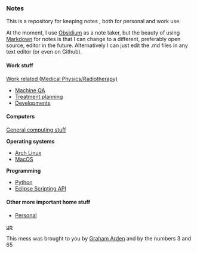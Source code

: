 ### Notes

This is a repository for keeping notes , both for personal and work use.

At the moment, I use [Obsidium](https://help.obsidian.md/Home) as a note taker, but the beauty of using [Markdown](https://github.com/adam-p/markdown-here/wiki/Markdown-Cheatsheet) for notes is that I can change to a different, preferably open source, editor in the future. Alternatively I can just edit the .md files in any text editor (or even on Github).

#### Work stuff

[Work related (Medical Physics/Radiotherapy)](work/README.md)

- [Machine QA](work/Machine%20QA.md)
- [Treatment planning](work/Treatment%20Planning.md)
- [Developments](work/Developments.md)
  
#### Computers

[General computing stuff](computing/README.md)

__Operating systems__

- [Arch Linux](arch_linux/README.md)
- [MacOS](macos/README.md)

__Programming__

- [Python](python/README.md)
- [Eclipse Scripting API](esapi/README.md)

#### Other more important home stuff

- [Personal](personal/README.md)

[up](README.md)

This mess was brought to you by [Graham Arden](<mailto:graham.arden@trigfa.org.uk>) and by the numbers 3 and 65
